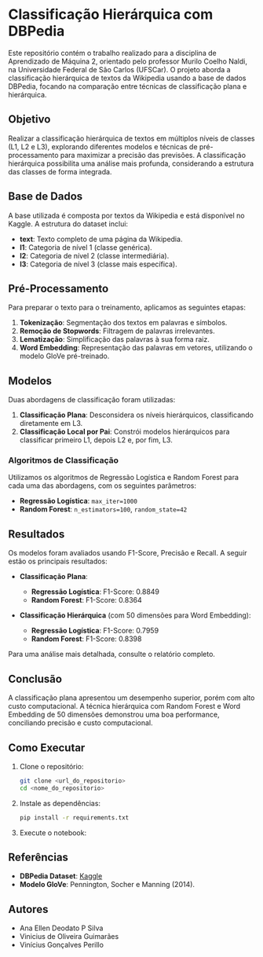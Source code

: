 # Classificação Hierárquica com DBPedia

Este repositório contém o trabalho realizado para a disciplina de Aprendizado de Máquina 2, orientado pelo professor Murilo Coelho Naldi, na Universidade Federal de São Carlos (UFSCar). O projeto aborda a classificação hierárquica de textos da Wikipedia usando a base de dados DBPedia, focando na comparação entre técnicas de classificação plana e hierárquica.

## Objetivo

Realizar a classificação hierárquica de textos em múltiplos níveis de classes (L1, L2 e L3), explorando diferentes modelos e técnicas de pré-processamento para maximizar a precisão das previsões. A classificação hierárquica possibilita uma análise mais profunda, considerando a estrutura das classes de forma integrada.

## Base de Dados

A base utilizada é composta por textos da Wikipedia e está disponível no Kaggle. A estrutura do dataset inclui:

- **text**: Texto completo de uma página da Wikipedia.
- **l1**: Categoria de nível 1 (classe genérica).
- **l2**: Categoria de nível 2 (classe intermediária).
- **l3**: Categoria de nível 3 (classe mais específica).

## Pré-Processamento

Para preparar o texto para o treinamento, aplicamos as seguintes etapas:

1. **Tokenização**: Segmentação dos textos em palavras e símbolos.
2. **Remoção de Stopwords**: Filtragem de palavras irrelevantes.
3. **Lematização**: Simplificação das palavras à sua forma raiz.
4. **Word Embedding**: Representação das palavras em vetores, utilizando o modelo GloVe pré-treinado.

## Modelos

Duas abordagens de classificação foram utilizadas:

1. **Classificação Plana**: Desconsidera os níveis hierárquicos, classificando diretamente em L3.
2. **Classificação Local por Pai**: Constrói modelos hierárquicos para classificar primeiro L1, depois L2 e, por fim, L3.

### Algoritmos de Classificação

Utilizamos os algoritmos de Regressão Logística e Random Forest para cada uma das abordagens, com os seguintes parâmetros:

- **Regressão Logística**: `max_iter=1000`
- **Random Forest**: `n_estimators=100`, `random_state=42`

## Resultados

Os modelos foram avaliados usando F1-Score, Precisão e Recall. A seguir estão os principais resultados:

- **Classificação Plana**:
  - **Regressão Logística**: F1-Score: 0.8849
  - **Random Forest**: F1-Score: 0.8364

- **Classificação Hierárquica** (com 50 dimensões para Word Embedding):
  - **Regressão Logística**: F1-Score: 0.7959
  - **Random Forest**: F1-Score: 0.8398

Para uma análise mais detalhada, consulte o relatório completo.

## Conclusão

A classificação plana apresentou um desempenho superior, porém com alto custo computacional. A técnica hierárquica com Random Forest e Word Embedding de 50 dimensões demonstrou uma boa performance, conciliando precisão e custo computacional.

## Como Executar

1. Clone o repositório:
   ```bash
   git clone <url_do_repositorio>
   cd <nome_do_repositorio>
   ```

2. Instale as dependências:
   ```bash
   pip install -r requirements.txt
   ```

3. Execute o notebook:

## Referências

- **DBPedia Dataset**: [Kaggle](https://www.kaggle.com/datasets/danofer/dbpedia-classes)
- **Modelo GloVe**: Pennington, Socher e Manning (2014).

## Autores

- Ana Ellen Deodato P Silva
- Vinicius de Oliveira Guimarães
- Vinícius Gonçalves Perillo